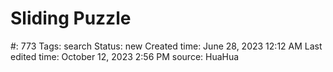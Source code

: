 # Sliding Puzzle

#: 773
Tags: search
Status: new
Created time: June 28, 2023 12:12 AM
Last edited time: October 12, 2023 2:56 PM
source: HuaHua